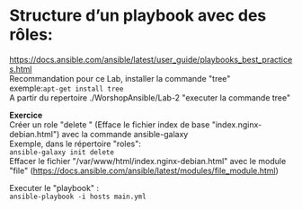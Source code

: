 # Structure d’un playbook avec des rôles:

https://docs.ansible.com/ansible/latest/user_guide/playbooks_best_practices.html<br/>
Recommandation pour ce Lab, installer la commande "tree"<br/>
exemple:`` apt-get install tree ``<br/> 
A partir du repertoire ./WorshopAnsible/Lab-2 "executer la commande tree"<br/>


**Exercice**<br/>
Créer un role "delete " (Efface le fichier index de base "index.nginx-debian.html") avec la commande ansible-galaxy<br/>
Exemple, dans le répertoire "roles":<br/>
``
ansible-galaxy init delete
``<br/>
Effacer le fichier "/var/www/html/index.nginx-debian.html" avec le module "file" (https://docs.ansible.com/ansible/latest/modules/file_module.html)

Executer le "playbook" :<br/>
``
ansible-playbook -i hosts main.yml
``<br/>


